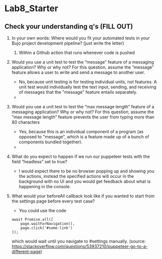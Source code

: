 # Lab8_Starter

## Check your understanding q's (FILL OUT)
1. In your own words: Where would you fit your automated tests in your Bujo project development pipeline? (just write the letter)
    1. Within a Github action that runs whenever code is pushed
   
2. Would you use a unit test to test the “message” feature of a messaging application? Why or why not? For this question, assume the “message” feature allows a user to write and send a message to another user.
    - No, because unit testing is for testing individual units, not features. A unit test would individually test the text input, sending, and receiving of messages that the "message" feature entails separately.
    - 
3. Would you use a unit test to test the “max message length” feature of a messaging application? Why or why not? For this question, assume the “max message length” feature prevents the user from typing more than 80 characters
    - Yes, because this is an individual component of a program (as opposed to "message", which is a feature made up of a bunch of components bundled together).
    - 
4. What do you expect to happen if we run our puppeteer tests with the field “headless” set to true?
    - I would expect there to be no browser popping up and showing you the actions, instead the specified actions will occur in the background with no UI and you would get feedback about what is happening in the console.

5. What would your beforeAll callback look like if you wanted to start from the settings page before every test case?
    - You could use the code 
    ``` 
    await Promise.all([
        page.waitForNavigation(),
        page.click('#some-link')
    ]); 
    ```

    which would wait until you navigate to #settings manually. (source: https://stackoverflow.com/questions/53937210/puppeteer-go-to-a-different-page)

